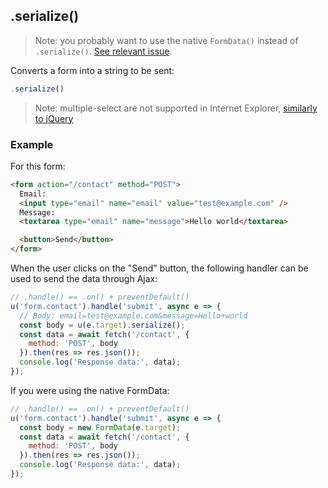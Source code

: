 ## .serialize()

> Note: you probably want to use the native `FormData()` instead of `.serialize()`. [See relevant issue](https://github.com/franciscop/umbrella/issues/114).

Converts a form into a string to be sent:

```js
.serialize()
```

> Note: multiple-select are not supported in Internet Explorer, [similarly to jQuery](https://github.com/jquery/jquery-mobile/issues/3947)

### Example

For this form:

```html
<form action="/contact" method="POST">
  Email:
  <input type="email" name="email" value="test@example.com" />
  Message:
  <textarea type="email" name="message">Hello world</textarea>

  <button>Send</button>
</form>
```

When the user clicks on the "Send" button, the following handler can be used to send the data through Ajax:

```js
// .handle() == .on() + preventDefault()
u('form.contact').handle('submit', async e => {
  // Body: email=test@example.com&message=Hello+world
  const body = u(e.target).serialize();
  const data = await fetch('/contact', {
    method: 'POST', body
  }).then(res => res.json());
  console.log('Response data:', data);
});
```

If you were using the native FormData:

```js
// .handle() == .on() + preventDefault()
u('form.contact').handle('submit', async e => {
  const body = new FormData(e.target);
  const data = await fetch('/contact', {
    method: 'POST', body
  }).then(res => res.json());
  console.log('Response data:', data);
});
```
